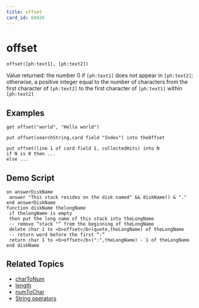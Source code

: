 ```yaml
---
title: offset
card_id: 60426
---
```


# offset

```
offset([ph:text1], [ph:text2])
```

Value returned: the number 0 if `[ph:text1]` does not appear in `[ph:text2]`; otherwise, a positive integer equal to the number of characters from the first character of `[ph:text2]` to the first character of `[ph:text1]` within `[ph:text2]` 

## Examples

```
get offset("world", "Hello world")

put offset(searchString,card field "Index") into theOffset

put offset(line 1 of card field 1, collectedHits) into N
if N is 0 then ...
else ...
```

## Demo Script

```
on answerDiskName
 answer "This stack resides on the disk named" && diskName() & "."
end answerDiskName
function diskName thelongName
 if thelongName is empty
 then put the long name of this stack into theLongName
 -- remove “stack "” from the beginning of theLongName
 delete char 1 to <b>offset</b>(quote,theLongName) of theLongName
 -- return word before the first “:”
 return char 1 to <b>offset</b>(":",theLongName) - 1 of theLongName
end diskName
```

## Related Topics

* [charToNum](/HyperTalkReference/functions/charToNum)
* [length](/HyperTalkReference/functions/length)
* [numToChar](/HyperTalkReference/functions/numToChar)
* [String operators](/HyperTalkReference/operatorsandconstants/String-operators)

